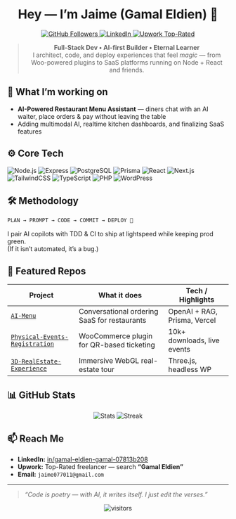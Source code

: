 <h1 align="center">Hey — I’m Jaime (Gamal Eldien) 🙌</h1>

<p align="center">
  <a href="https://github.com/Jaime077011?tab=followers">
    <img src="https://img.shields.io/github/followers/Jaime077011?label=Follow&style=social" alt="GitHub Followers">
  </a>
  <a href="https://www.linkedin.com/in/gamal-eldien-gamal-07813b208/">
    <img src="https://img.shields.io/badge/LinkedIn-Connect-blue?logo=linkedin" alt="LinkedIn">
  </a>
  <!-- Replace the profile ID in the link below with your public Upwork URL if you have one -->
  <a href="https://www.upwork.com/freelancers/~topRatedProfileID">
    <img src="https://img.shields.io/badge/Upwork-Top Rated-success?logo=upwork" alt="Upwork Top-Rated">
  </a>
</p>

<blockquote align="center">
  <b>Full-Stack Dev • AI-first Builder • Eternal Learner</b><br>
  I architect, code, and deploy experiences that feel <i>magic</i> — from Woo-powered
  plugins to SaaS platforms running on Node&nbsp;+&nbsp;React and friends.
</blockquote>

## 🔭 What I’m working on
- **AI-Powered Restaurant Menu Assistant** — diners chat with an AI waiter, place orders & pay without leaving the table  
- Adding multimodal AI, realtime kitchen dashboards, and finalizing SaaS features

## ⚙️ Core Tech
![Node.js](https://img.shields.io/badge/-Node.js-333?logo=node.js)
![Express](https://img.shields.io/badge/-Express-333?logo=express)
![PostgreSQL](https://img.shields.io/badge/-PostgreSQL-333?logo=postgresql)
![Prisma](https://img.shields.io/badge/-Prisma-333?logo=prisma)
![React](https://img.shields.io/badge/-React-333?logo=react)
![Next.js](https://img.shields.io/badge/-Next.js-333?logo=nextdotjs)
![TailwindCSS](https://img.shields.io/badge/-Tailwind-333?logo=tailwindcss)
![TypeScript](https://img.shields.io/badge/-TypeScript-333?logo=typescript)
![PHP](https://img.shields.io/badge/-PHP-333?logo=php)
![WordPress](https://img.shields.io/badge/-WordPress-333?logo=wordpress)

## 🛠️ Methodology
```txt
PLAN → PROMPT → CODE → COMMIT → DEPLOY 🚀
```
I pair AI copilots with TDD & CI to ship at lightspeed while keeping prod green.  
(If it isn’t automated, it’s a bug.)

## 🌟 Featured Repos
| Project | What it does | Tech / Highlights |
|---------|--------------|-------------------|
| [`AI-Menu`](https://github.com/Jaime077011/menu) | Conversational ordering SaaS for restaurants | OpenAI + RAG, Prisma, Vercel |
| [`Physical-Events-Registration`](https://github.com/Jaime077011/physical-events-registration) | WooCommerce plugin for QR-based ticketing | 10k+ downloads, live events |
| [`3D-RealEstate-Experience`](https://github.com/Jaime077011/3d-realestate) | Immersive WebGL real-estate tour | Three.js, headless WP |

## 📊 GitHub Stats
<p align="center">
  <img src="https://github-readme-stats.vercel.app/api?username=Jaime077011&show_icons=true&theme=transparent" alt="Stats">
  <img src="https://github-readme-streak-stats.herokuapp.com/?user=Jaime077011&theme=transparent" alt="Streak">
</p>

## 📫 Reach Me
- **LinkedIn:** [in/gamal-eldien-gamal-07813b208](https://www.linkedin.com/in/gamal-eldien-gamal-07813b208/)
- **Upwork:** Top-Rated freelancer — search **“Gamal Eldien”**
- **Email:** `jaime077011@gmail.com`

---

> *“Code is poetry — with AI, it writes itself. I just edit the verses.”*

<p align="center">
  <img src="https://visitor-badge.laobi.icu/badge?page_id=Jaime077011" alt="visitors">
</p>
